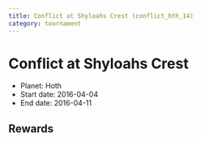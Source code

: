 ```yaml
---
title: Conflict at Shyloahs Crest (conflict_hth_14)
category: tournament
---
```

# Conflict at Shyloahs Crest

  * Planet: Hoth
  * Start date: 2016-04-04
  * End date: 2016-04-11

## Rewards

